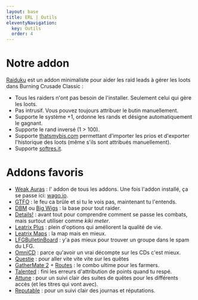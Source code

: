 ```yaml
---
layout: base
title: ERL | Outils
eleventyNavigation:
  key: Outils
  order: 4
---
```


<div class="container flex flex-col gap-12 px-6 py-8 mx-auto font-serif font-light animate__animated animate__faster animate__fadeInUp">
  <div>
    <h1 class="font-mono font-semibold text-2xl text-white uppercase mb-4">Notre addon</h1>
    <p class="mt-4 font-light text-slate-200 text-lg rounded-xl">
      <a href="https://www.curseforge.com/wow/addons/raiduku/" target="_blank" class="font-normal underline text-red-600">Raiduku</a> est un addon minimaliste pour aider les raid leads à gérer les loots dans Burning Crusade Classic :
    </p>
    <p class="mt-4 font-light text-slate-200 text-lg rounded-xl">
      <ul class="list-inside list-disc">
        <li>Tous les raiders n'ont pas besoin de l'installer. Seulement celui qui gère les loots.</li>
        <li>Pas intrusif. Vous pouvez toujours attribuer le butin manuellement.</li>
        <li>Supporte le système +1, ordonne les rands et désigne automatiquement le gagnant.</li>
        <li>Supporte le rand inversé (1 > 100).</li>
        <li>Supporte <a href="https://thatsmybis.com/" target="_blank" class="font-normal underline text-red-600">thatsmybis.com</a> permettant d'importer les prios et d'exporter l'historique des loots (même s'ils sont attribués manuellement).</li>
        <li>Supporte <a href="https://softres.it/" target="_blank" class="font-normal underline text-red-600">softres.it</a>.</li>
      </ul>
    </p>
  </div>
  <div>
    <h1 class="font-mono font-semibold text-2xl text-white uppercase mb-4">Addons favoris</h1>
    <p class="mt-4 font-light text-slate-200 text-lg rounded-xl">
      <ul class="list-inside list-disc">
        <li><a href="https://www.curseforge.com/wow/addons/weakauras-2" target="_blank" class="font-normal underline text-red-600">Weak Auras</a> : l' addon de tous les addons. Une fois l'addon installé, ça se passe ici: <a href="https://wago.io/" target="_blank" class="font-normal underline text-red-600">wago.io</a>.</li>
        <li><a href="https://www.curseforge.com/wow/addons/gtfo" target="_blank" class="font-normal underline text-red-600">GTFO</a> : le feu ca brûle et si tu le vois pas, maintenant tu l'entends.</li>
        <li><a href="https://www.curseforge.com/wow/addons/deadly-boss-mods" target="_blank" class="font-normal underline text-red-600">DBM</a> ou <a href="https://www.curseforge.com/wow/addons/big-wigs" target="_blank" class="font-normal underline text-red-600">Big Wigs</a> : la base pour tout raider.</li>
        <li><a href="https://www.curseforge.com/wow/addons/details" target="_blank" class="font-normal underline text-red-600">Details!</a> : avant tout pour comprendre comment se passe les combats, mais surtout utiliser comme <i>kiki meter</i>.</li>
        <li><a href="https://www.curseforge.com/wow/addons/leatrix-plus-bcc" target="_blank" class="font-normal underline text-red-600">Leatrix Plus</a> : plein d'options qui améliorent la qualité de vie.</li>
        <li><a href="https://www.curseforge.com/wow/addons/leatrix-maps-bcc" target="_blank" class="font-normal underline text-red-600">Leatrix Maps</a> : la map mais en mieux.</li>
        <li><a href="https://www.curseforge.com/wow/addons/lfg-group-finder-bulletin-board-tbc" target="_blank" class="font-normal underline text-red-600">LFGBulletinBoard</a> : y'a pas mieux pour trouver un groupe dans le spam du LFG.</li>
        <li><a href="https://www.curseforge.com/wow/addons/omnicd" target="_blank" class="font-normal underline text-red-600">OmniCD</a> : parce qu'avoir un vrai décompte sur les CDs c'est mieux.</li>
        <li><a href="https://www.curseforge.com/wow/addons/questie" target="_blank" class="font-normal underline text-red-600">Questie</a> : pour aller vite vite vite sur les quêtes</li>
        <li><a href="https://www.curseforge.com/wow/addons/gathermate2-classic" target="_blank" class="font-normal underline text-red-600">GatherMate 2</a> + <a href="https://www.curseforge.com/wow/addons/routes" target="_blank" class="font-normal underline text-red-600">Routes</a> : le combo ultime pour les farmers.</li>
        <li><a href="https://www.curseforge.com/wow/addons/talented-classic" target="_blank" class="font-normal underline text-red-600">Talented</a> : fini les erreurs d'attribution de points quand tu respé.</li>
        <li><a href="https://www.curseforge.com/wow/addons/attune" target="_blank" class="font-normal underline text-red-600">Attune</a> : pour un suivi clair des suites de quêtes pour les différents accès (et les titres qui vont avec).</li>
        <li><a href="https://www.curseforge.com/wow/addons/reputable" target="_blank" class="font-normal underline text-red-600">Reputable</a> : pour un suivi clair des journas et réputations.</li>
      </ul>
    </p>
  </div>
</div>